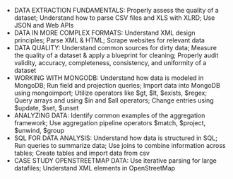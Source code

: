 - DATA EXTRACTION FUNDAMENTALS: Properly assess the quality of a dataset; Understand how to parse CSV files and XLS with XLRD; Use JSON and Web APIs
- DATA IN MORE COMPLEX FORMATS: Understand XML design principles; Parse XML & HTML; Scrape websites for relevant data
- DATA QUALITY: Understand common sources for dirty data; Measure the quality of a dataset & apply a blueprint for cleaning; Properly audit validity, accuracy, completeness, consistency,
and uniformity of a dataset
- WORKING WITH MONGODB: Understand how data is modeled in MongoDB; Run field and projection queries; Import data into MongoDB using mongoimport; Utilize operators like $gt, $lt, $exists, $regex; Query arrays and using $in and $all operators; Change entries using $update, $set, $unset
- ANALYZING DATA: Identify common examples of the aggregation framework; Use aggregation pipeline operators $match, $project, $unwind, $group
- SQL FOR DATA ANALYSIS: Understand how data is structured in SQL; Run queries to summarize data; Use joins to combine information across tables; Create tables and import data from csv
- CASE STUDY OPENSTREETMAP DATA: Use iterative parsing for large datafiles; Understand XML elements in OpenStreetMap
